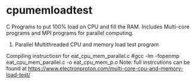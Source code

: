 # cpumemloadtest
C Programs to put 100% load on CPU and fill the RAM. Includes Multi-core programs and MPI programs for parallel computing.

1. Parallel Multithreaded CPU and memory load test program 

Compiling instructiosn for eat_cpu_mem_parallel.c
#gcc -lm -fopenmp eat_cpu_mem_parallel.c -o eat_cpu_mem_p.o
Note: full instrcutions can be found at https://www.electronproton.com/multi-core-cpu-and-memory-load-test/
